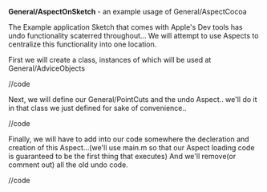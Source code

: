 **General/AspectOnSketch** - an example usage of General/AspectCocoa

The Example application Sketch that comes with Apple's Dev tools has undo functionality scaterred throughout...
We will attempt to use Aspects to centralize this functionality into one location.

First we will create a class, instances of which will be used at General/AdviceObjects

    
//code


Next, we will define our General/PointCuts and the undo Aspect.. we'll do it in that class we just defined for sake of convenience..

    
//code


Finally, we will have to add into our code somewhere the decleration and creation of this Aspect...(we'll use main.m so that our Aspect loading code is guaranteed to be the first thing that executes)  And we'll remove(or comment out) all the old undo code.

    
//code
